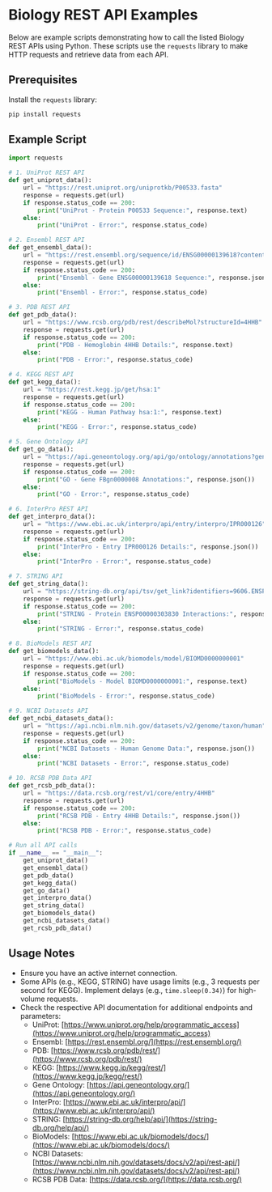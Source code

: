 # Biology REST API Examples

Below are example scripts demonstrating how to call the listed Biology REST APIs using Python. These scripts use the `requests` library to make HTTP requests and retrieve data from each API.

## Prerequisites
Install the `requests` library:
```bash
pip install requests
```

## Example Script
```python
import requests

# 1. UniProt REST API
def get_uniprot_data():
    url = "https://rest.uniprot.org/uniprotkb/P00533.fasta"
    response = requests.get(url)
    if response.status_code == 200:
        print("UniProt - Protein P00533 Sequence:", response.text)
    else:
        print("UniProt - Error:", response.status_code)

# 2. Ensembl REST API
def get_ensembl_data():
    url = "https://rest.ensembl.org/sequence/id/ENSG00000139618?content-type=application/json"
    response = requests.get(url)
    if response.status_code == 200:
        print("Ensembl - Gene ENSG00000139618 Sequence:", response.json())
    else:
        print("Ensembl - Error:", response.status_code)

# 3. PDB REST API
def get_pdb_data():
    url = "https://www.rcsb.org/pdb/rest/describeMol?structureId=4HHB"
    response = requests.get(url)
    if response.status_code == 200:
        print("PDB - Hemoglobin 4HHB Details:", response.text)
    else:
        print("PDB - Error:", response.status_code)

# 4. KEGG REST API
def get_kegg_data():
    url = "https://rest.kegg.jp/get/hsa:1"
    response = requests.get(url)
    if response.status_code == 200:
        print("KEGG - Human Pathway hsa:1:", response.text)
    else:
        print("KEGG - Error:", response.status_code)

# 5. Gene Ontology API
def get_go_data():
    url = "https://api.geneontology.org/api/go/ontology/annotations?gene_id=FBgn0000008"
    response = requests.get(url)
    if response.status_code == 200:
        print("GO - Gene FBgn0000008 Annotations:", response.json())
    else:
        print("GO - Error:", response.status_code)

# 6. InterPro REST API
def get_interpro_data():
    url = "https://www.ebi.ac.uk/interpro/api/entry/interpro/IPR000126"
    response = requests.get(url)
    if response.status_code == 200:
        print("InterPro - Entry IPR000126 Details:", response.json())
    else:
        print("InterPro - Error:", response.status_code)

# 7. STRING API
def get_string_data():
    url = "https://string-db.org/api/tsv/get_link?identifiers=9606.ENSP00000303830&limit=10&confidence=0.4"
    response = requests.get(url)
    if response.status_code == 200:
        print("STRING - Protein ENSP00000303830 Interactions:", response.text)
    else:
        print("STRING - Error:", response.status_code)

# 8. BioModels REST API
def get_biomodels_data():
    url = "https://www.ebi.ac.uk/biomodels/model/BIOMD0000000001"
    response = requests.get(url)
    if response.status_code == 200:
        print("BioModels - Model BIOMD0000000001:", response.text)
    else:
        print("BioModels - Error:", response.status_code)

# 9. NCBI Datasets API
def get_ncbi_datasets_data():
    url = "https://api.ncbi.nlm.nih.gov/datasets/v2/genome/taxon/human"
    response = requests.get(url)
    if response.status_code == 200:
        print("NCBI Datasets - Human Genome Data:", response.json())
    else:
        print("NCBI Datasets - Error:", response.status_code)

# 10. RCSB PDB Data API
def get_rcsb_pdb_data():
    url = "https://data.rcsb.org/rest/v1/core/entry/4HHB"
    response = requests.get(url)
    if response.status_code == 200:
        print("RCSB PDB - Entry 4HHB Details:", response.json())
    else:
        print("RCSB PDB - Error:", response.status_code)

# Run all API calls
if __name__ == "__main__":
    get_uniprot_data()
    get_ensembl_data()
    get_pdb_data()
    get_kegg_data()
    get_go_data()
    get_interpro_data()
    get_string_data()
    get_biomodels_data()
    get_ncbi_datasets_data()
    get_rcsb_pdb_data()
```

## Usage Notes
- Ensure you have an active internet connection.
- Some APIs (e.g., KEGG, STRING) have usage limits (e.g., 3 requests per second for KEGG). Implement delays (e.g., `time.sleep(0.34)`) for high-volume requests.
- Check the respective API documentation for additional endpoints and parameters:
  - UniProt: [https://www.uniprot.org/help/programmatic_access](https://www.uniprot.org/help/programmatic_access)
  - Ensembl: [https://rest.ensembl.org/](https://rest.ensembl.org/)
  - PDB: [https://www.rcsb.org/pdb/rest/](https://www.rcsb.org/pdb/rest/)
  - KEGG: [https://www.kegg.jp/kegg/rest/](https://www.kegg.jp/kegg/rest/)
  - Gene Ontology: [https://api.geneontology.org/](https://api.geneontology.org/)
  - InterPro: [https://www.ebi.ac.uk/interpro/api/](https://www.ebi.ac.uk/interpro/api/)
  - STRING: [https://string-db.org/help/api/](https://string-db.org/help/api/)
  - BioModels: [https://www.ebi.ac.uk/biomodels/docs/](https://www.ebi.ac.uk/biomodels/docs/)
  - NCBI Datasets: [https://www.ncbi.nlm.nih.gov/datasets/docs/v2/api/rest-api/](https://www.ncbi.nlm.nih.gov/datasets/docs/v2/api/rest-api/)
  - RCSB PDB Data: [https://data.rcsb.org/](https://data.rcsb.org/)